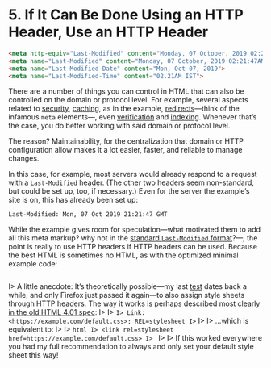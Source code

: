 # 5. If It Can Be Done Using an HTTP Header, Use an HTTP Header

```html
<meta http-equiv="Last-Modified" content="Monday, 07 October, 2019 02:21:47AM">
<meta name="Last-Modified" content="Monday, 07 October, 2019 02:21:47AM">
<meta name="Last-Modified-Date" content="Mon, Oct 07, 2019">
<meta name="Last-Modified-Time" content="02.21AM IST">
```

There are a number of things you can control in HTML that can also be controlled on the domain or protocol level. For example, several aspects related to [security](https://developer.mozilla.org/en-US/docs/Web/HTTP/Headers/Content-Security-Policy), [caching](http://cristian.sulea.net/blog/disable-browser-caching-with-meta-html-tags/), as in the example, [redirects](https://developer.mozilla.org/en-US/docs/Web/HTTP/Redirections)—think of the infamous `meta` elements—, even [verification](https://support.google.com/webmasters/answer/9008080) and [indexing](https://support.google.com/webmasters/answer/93710). Whenever that’s the case, you do better working with said domain or protocol level.

The reason? Maintainability, for the centralization that domain or HTTP configuration allow makes it a lot easier, faster, and reliable to manage changes.

In this case, for example, most servers would already respond to a request with a `Last-Modified` header. (The other two headers seem non-standard, but could be set up, too, if necessary.) Even for the server the example’s site is on, this has already been set up:

```
Last-Modified: Mon, 07 Oct 2019 21:21:47 GMT
```

While the example gives room for speculation—what motivated them to add all this meta markup? why not in the [standard `Last-Modified` format](https://developer.mozilla.org/en-US/docs/Web/HTTP/Headers/Last-Modified)?—, the point is really to use HTTP headers if HTTP headers can be used. Because the best HTML is sometimes no HTML, as with the optimized minimal example code:

```html
```

I> A little anecdote: It’s theoretically possible—my last [test](https://hell.meiert.org/core/php/link.php) dates back a while, and only Firefox just passed it again—to also assign style sheets through HTTP headers. The way it works is perhaps described most clearly [in the old HTML 4.01 spec](https://www.w3.org/TR/html401/present/styles.html#h-14.6):
I>
I> ```
I> Link: <https://example.com/default.css>; REL=stylesheet
I> ```
I>
I> …which is equivalent to:
I>
I> ```html
I> <link rel=stylesheet href=https://example.com/default.css>
I> ```
I>
I> If this worked everywhere you had my full recommendation to always and only set your default style sheet this way! 